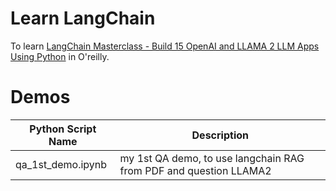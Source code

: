 # Learn LangChain
To learn [LangChain Masterclass - Build 15 OpenAI and LLAMA 2 LLM Apps Using Python](https://learning.oreilly.com/course/langchain-masterclass/9781835464427/) in O'reilly.

# Demos
| Python Script Name | Description |
| ----------------- | ----------- |
| qa_1st_demo.ipynb | my 1st QA demo, to use langchain RAG from PDF and question LLAMA2 |
